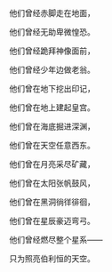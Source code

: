 

他们曾经赤脚走在地面，

他们曾经无助卑微惶恐。

他们曾经跪拜神像面前，

他们曾经少年边做老翁。

他们曾在地下挖出印记，

他们曾在地上建起皇宫。

他们曾在海底掘进深渊，

他们曾在天空任意西东。

他们曾在月亮采尽矿藏，

他们曾在太阳张帆鼓风，

他们曾在黑洞徜徉徘徊，

他们曾在星辰豪迈弯弓。

他们曾经燃尽整个星系——

只为照亮伯利恒的天空。
